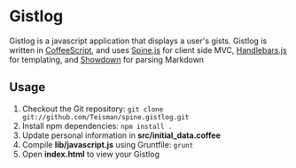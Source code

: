 # Gistlog
Gistlog is a javascript application that displays a user's gists. Gistlog is written in [CoffeeScript](http://coffeescript.org/), and uses [Spine.js](http://spinejs.com/) for client side MVC, [Handlebars.js](http://handlebarsjs.com/) for templating, and [Showdown](https://github.com/coreyti/showdown) for parsing Markdown 


## Usage
1. Checkout the Git repository: `git clone git://github.com/Teisman/spine.gistlog.git` 
2. Install npm dependencies: `npm install .`
3. Update personal information in **src/initial_data.coffee**
4. Compile **lib/javascript.js** using Gruntfile: `grunt` 
5. Open **index.html** to view your Gistlog

